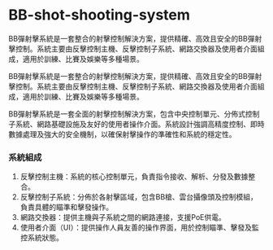 # BB-shot-shooting-system
BB彈射擊系統是一套整合的射擊控制解決方案，提供精確、高效且安全的BB彈射擊控制。系統主要由反擊控制主機、反擊控制子系統、網路交換器及使用者介面組成，適用於訓練、比賽及娛樂等多種場景。

BB彈射擊系統是一套整合的射擊控制解決方案，提供精確、高效且安全的BB彈射擊控制。系統主要由反擊控制主機、反擊控制子系統、網路交換器及使用者介面組成，適用於訓練、比賽及娛樂等多種場景。

BB彈射擊系統是一套全面的射擊控制解決方案，包含中央控制單元、分佈式控制子系統、網路基礎設施及友好的使用者操作介面。系統設計強調高精度控制、即時數據處理及強大的安全機制，以確保射擊操作的準確性和系統的穩定性。

### 系統組成

1. 反擊控制主機：系統的核心控制單元，負責指令接收、解析、分發及數據整合。
2. 反擊控制子系統：分佈於各射擊區域，包含BB槍、雲台攝像頭及控制模組，負責具體的瞄準和擊發操作。
3. 網路交換器：提供主機與子系統之間的網路連接，支援PoE供電。
4. 使用者介面（UI）：提供操作人員友善的操作界面，用於控制瞄準、擊發及監控系統狀態。
